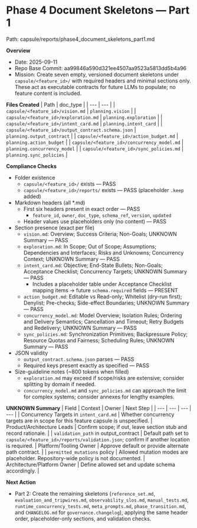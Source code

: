 # Phase 4 Document Skeletons — Part 1

Path: capsule/reports/phase4_document_skeletons_part1.md

**Overview**
- Date: 2025-09-11
- Repo Base Commit: aa99846a590d321ee4507aa9523a5813dd5b4a96
- Mission: Create seven empty, versioned document skeletons under `capsule/<feature_id>/` with required headers and minimal sections only. These act as executable contracts for future LLMs to populate; no feature content is included.

**Files Created**
| Path | doc_type |
| --- | --- |
| `capsule/<feature_id>/vision.md` | `planning.vision` |
| `capsule/<feature_id>/exploration.md` | `planning.exploration` |
| `capsule/<feature_id>/intent_card.md` | `planning.intent_card` |
| `capsule/<feature_id>/output_contract.schema.json` | `planning.output_contract` |
| `capsule/<feature_id>/action_budget.md` | `planning.action_budget` |
| `capsule/<feature_id>/concurrency_model.md` | `planning.concurrency_model` |
| `capsule/<feature_id>/sync_policies.md` | `planning.sync_policies` |

**Compliance Checks**
- Folder existence
  - `capsule/<feature_id>/` exists — PASS
  - `capsule/<feature_id>/reports/` exists — PASS (placeholder `.keep` added)
- Markdown headers (all *.md)
  - First six headers present in exact order — PASS
    - `feature_id`, `owner`, `doc_type`, `schema_ref`, `version`, `updated`
  - Header values use placeholders only (no content) — PASS
- Section presence (exact per file)
  - `vision.md`: Overview; Success Criteria; Non-Goals; UNKNOWN Summary — PASS
  - `exploration.md`: In Scope; Out of Scope; Assumptions; Dependencies and Interfaces; Risks and Unknowns; Concurrency Context; UNKNOWN Summary — PASS
  - `intent_card.md`: Objective; End-State Bullets; Non-Goals; Acceptance Checklist; Concurrency Targets; UNKNOWN Summary — PASS
    - Includes a placeholder table under Acceptance Checklist mapping items → future `schema.required` fields — PRESENT
  - `action_budget.md`: Editable vs Read-only; Whitelist (dry-run first); Denylist; Pre-checks; Side-effect Boundaries; UNKNOWN Summary — PASS
  - `concurrency_model.md`: Model Overview; Isolation Rules; Ordering and Delivery Semantics; Cancellation and Timeout; Retry Budgets and Redelivery; UNKNOWN Summary — PASS
  - `sync_policies.md`: Synchronization Primitives; Backpressure Policy; Resource Quotas and Fairness; Scheduling Rules; UNKNOWN Summary — PASS
- JSON validity
  - `output_contract.schema.json` parses — PASS
  - Required keys present exactly as specified — PASS
- Size-guideline notes (~800 tokens when filled)
  - `exploration.md` may exceed if scope/risks are extensive; consider splitting by domain if needed.
  - `concurrency_model.md` and `sync_policies.md` can approach the limit for complex systems; consider annexes for lengthy examples.

**UNKNOWN Summary**
| Field | Context | Owner | Next Step |
| --- | --- | --- | --- |
| Concurrency Targets in `intent_card.md` | Whether concurrency targets are in scope for this feature capsule is unspecified. | Product/Architecture Leads | Confirm scope; if out, leave section stub and record rationale. |
| `validation_path` in output_contract | Default path set to `capsule/<feature_id>/reports/validation.json`; confirm if another location is required. | Platform/Tooling Owner | Approve default or provide alternate path contract. |
| `permitted_mutations` policy | Allowed mutation modes are placeholder. Repository-wide policy is not documented. | Architecture/Platform Owner | Define allowed set and update schema accordingly. |

**Next Action**
- Part 2: Create the remaining skeletons (`reference_set.md`, `evaluation_and_tripwires.md`, `observability_slos.md`, `manual_tests.md`, `runtime_concurrency_tests.md`, `meta_prompts.md`, `phase_transition.md`, and `CHANGELOG.md` for `governance.changelog`), applying the same header order, placeholder-only sections, and validation checks.
